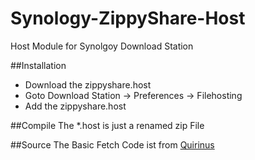 # Synology-ZippyShare-Host
Host Module for Synolgoy Download Station

##Installation
- Download the zippyshare.host
- Goto Download Station -> Preferences -> Filehosting
- Add the zippyshare.host

##Compile
The *.host is just a renamed zip File 

##Source
The Basic Fetch Code ist from [Quirinus](https://github.com/Quirinus/Zippyshare-batch-download-PHP-cURL)
